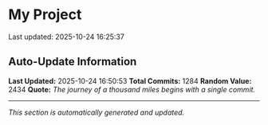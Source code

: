 # My Project


Last updated: 2025-10-24 16:25:37











































































































































































































































































































































































































































































































































































































































































































































































































































































































































































































































































































































































































































































































































































































































































































































































































































































































































## Auto-Update Information

**Last Updated:** 2025-10-24 16:50:53
**Total Commits:** 1284
**Random Value:** 2434
**Quote:** _The journey of a thousand miles begins with a single commit._

---
_This section is automatically generated and updated._